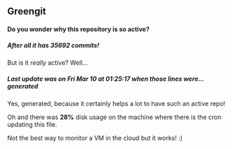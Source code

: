 ## Greengit

#### Do you wonder why this repository is so active?

##### After all it has 35692 commits!

But is it *really* active? Well...

##### Last update was on Fri Mar 10 at 01:25:17 when those lines were... generated

Yes, generated, because it certainly helps a lot to have such an active repo!

Oh and there was **28%** disk usage on the machine
where there is the cron updating this file.

Not the best way to monitor a VM in the cloud but it works! :)
